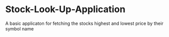 # Stock-Look-Up-Application
A basic applicaton for fetching the stocks highest and lowest price by their symbol name
